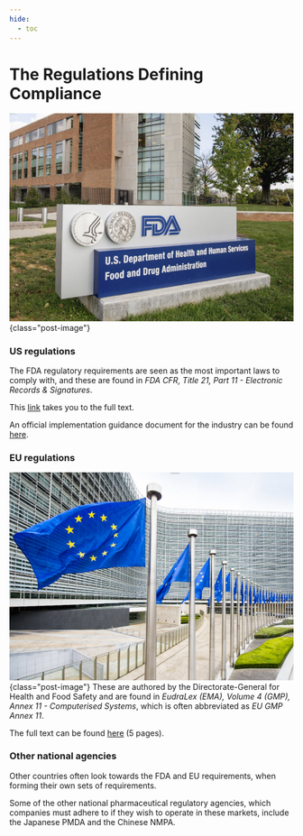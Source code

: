 ```yaml
---
hide:
  - toc
---
```


# The Regulations Defining Compliance
<!-- ![Regulatory agencies logos](images/regulatory_agencies.png){ style="max-width: 70%" } -->
![image](../images/FDA_headquarter.jpg){class="post-image"}

### US regulations
The FDA regulatory requirements are seen as the most important laws to comply with, and these are found in 
_FDA CFR, Title 21, Part 11 - Electronic Records & Signatures_.

This [link](https://www.ecfr.gov/current/title-21/chapter-I/subchapter-A/part-11) takes you to the full text.

An official implementation guidance document for the industry can be found [here](https://www.fda.gov/regulatory-information/search-fda-guidance-documents/part-11-electronic-records-electronic-signatures-scope-and-application).

### EU regulations
![image](../images/EU_headquarters.jpg){class="post-image"}
These are authored by the Directorate-General for Health and Food Safety and are found in _EudraLex (EMA), Volume 4 (GMP), Annex 11 - Computerised Systems_, which is often abbreviated as _EU GMP Annex 11_.


The full text can be found [here](https://health.ec.europa.eu/system/files/2016-11/annex11_01-2011_en_0.pdf) (5 pages).

### Other national agencies
Other countries often look towards the FDA and EU requirements, when forming their own sets of requirements.

Some of the other national pharmaceutical regulatory agencies, 
which companies must adhere to if they wish to operate in these markets, include the Japanese PMDA and the Chinese NMPA.


